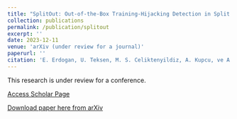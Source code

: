 ```yaml
---
title: "SplitOut: Out-of-the-Box Training-Hijacking Detection in Split Learning via Outlier Detection"
collection: publications
permalink: /publication/splitout
excerpt: ''
date: 2023-12-11
venue: 'arXiv (under review for a journal)'
paperurl: ''
citation: 'E. Erdogan, U. Teksen, M. S. Celiktenyildiz, A. Kupcu, ve A. E. Cicek, “SplitOut: Out-of-the-Box Training-Hijacking Detection in Split Learning via Outlier Detection”. arXiv, 11 December 2023. [Online]. http://arxiv.org/abs/2302.08618'
---
```


This research is under review for a conference.

[Access Scholar Page](https://arxiv.org/abs/2302.08618)

[Download paper here from arXiv](https://arxiv.org/abs/2302.08618)



